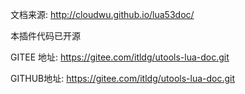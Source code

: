 文档来源: http://cloudwu.github.io/lua53doc/

本插件代码已开源

GITEE 地址: https://gitee.com/itldg/utools-lua-doc.git

GITHUB地址: https://gitee.com/itldg/utools-lua-doc.git